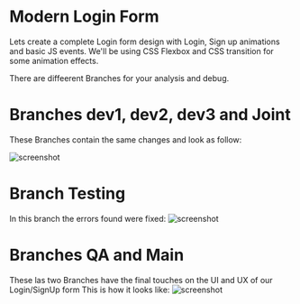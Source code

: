 # Modern Login Form
Lets create a complete Login form design with Login, Sign up animations and basic JS events. 
We'll be using CSS Flexbox and CSS  transition for some animation effects.

There are diffeerent Branches for your analysis and debug.

# Branches dev1, dev2, dev3 and Joint
These Branches contain the same changes and look as follow:

![screenshot](pics/screenshot1.jpg)

# Branch Testing
In this branch the errors found were fixed:
![screenshot](pics/screenshot2.jpg)

# Branches QA and Main
These las two Branches have the final touches on the UI and UX of our Login/SignUp form
This is how it looks like:
![screenshot](pics/screenshot3.jpg)